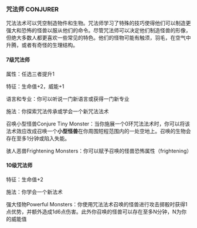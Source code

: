 ### 咒法师 CONJURER

咒法法术可以凭空制造物件和生物。咒法师学习了特殊的技巧使得他们可以制造更强大和恐怖的怪兽以服从他们的命令。尽管咒法师可以决定他们制造怪兽的形像，但绝大多数人都更喜欢一些常见的特色。他们的怪物可能有触须，羽毛，在空气中升腾，或者有奇怪的生理结构。

#### 7级咒法师

属性：任选三者提升1

特征：生命值+2，威能+1

语言和专业：你可以听说一门新语言或获得一门新专业

施法：你探索咒法传承或学会一个新咒法法术

召唤小型怪兽Conjure Tiny
Monster：当你施展一个0环咒法法术时，你可以将该法术效应改成召唤一个**小型怪兽**在你周围短程范围内的一处空地上。召唤的生物会存在至多1分钟或陷入失能。

骇人恶兽Frightening
Monsters：你可以赋予召唤的怪兽恐怖属性（frightening）

#### 10级咒法师

特征：生命值+2

施法：你学会一个新法术

强大怪物Powerful
Monsters：你使用咒法法术召唤的怪兽进行攻击掷骰时获得1点优势，并额外造成1d6点伤害。此外你召唤的怪兽可以存在至多N分钟，N为你的威能值
